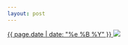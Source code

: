 ```yaml
---
layout: post
---
```


<p>
  <a href="/3">
    <time>{{ page.date | date: "%e %B %Y" }}</time>
    <img src="https://s3.amazonaws.com/life.aaronjgreenberg.com/3.jpg">
  </a>
  
</p>
